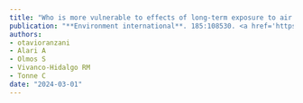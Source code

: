 ```yaml
---
title: "Who is more vulnerable to effects of long-term exposure to air pollution on COVID-19 hospitalisation?"
publication: "**Environment international**. 185:108530. <a href='https://doi.org/10.1016/j.envint.2024.108530' target='_blank' rel='noopener noreferrer'>10.1016/j.envint.2024.108530</a>"
authors:
- otavioranzani
- Alari A
- Olmos S
- Vivanco-Hidalgo RM
- Tonne C
date: "2024-03-01"
---
```

